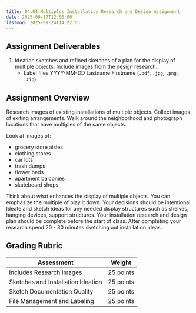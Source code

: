 ```yaml
---
title: 04.04 Multiples Installation Research and Design Assignment
date: 2025-09-17T12:00:00
lastmod: 2025-09-24T14:22:03
---
```


## Assignment Deliverables

1. Ideation sketches and refined sketches of a plan for the display of multiple objects. Include images from the design research.
   - Label files YYYY-MM-DD Lastname Firstname (`.pdf`, `.jpg`, `.png`, `.zip`)

## Assignment Overview

Research images of existing installations of multiple objects. Collect images of exiting arrangements. Walk around the neighborhood and photograph locations that have multiples of the same objects.

Look at images of:

- grocery store aisles
- clothing stores
- car lots
- trash dumps
- flower beds
- apartment balconies
- skateboard shops

Think about what enhances the display of multiple objects. You can emphasize the multiple of play it down. Your decisions should be intentional Ideate and sketch ideas for any needed display structures such as shelves, hanging devices, support structures. Your installation research and design plan should be complete before the start of class. After completing your research spend 20 - 30 minutes sketching out installation ideas.

## Grading Rubric

<div class="responsive-table-markdown">

| Assessment                         | Weight    |
| ---------------------------------- | --------- |
| Includes Research Images           | 25 points |
| Sketches and Installation Ideation | 25 points |
| Sketch Documentation Quality       | 25 points |
| File Management and Labeling       | 25 points |

</div>
